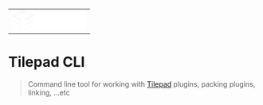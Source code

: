 <table>
<tr>
<td>
<img src="https://github.com/TilePad/tilepad-desktop/raw/main/assets/tilepad-logo.svg" width="150px">
</td>
</tr>
</table>

# Tilepad CLI

> Command line tool for working with [Tilepad](https://github.com/tilepad/tilepad-desktop) plugins, packing plugins, linking, ...etc